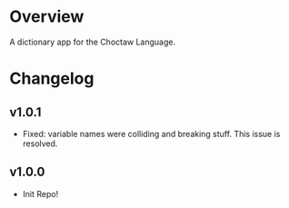 # Overview

A dictionary app for the Choctaw Language.

# Changelog

## v1.0.1

- Fixed: variable names were colliding and breaking stuff. This issue is resolved.

## v1.0.0

- Init Repo!